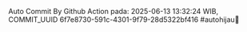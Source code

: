 Auto Commit By Github Action pada: 2025-06-13 13:32:24 WIB, COMMIT_UUID 6f7e8730-591c-4301-9f79-28d5322bf416 #autohijau🗿
